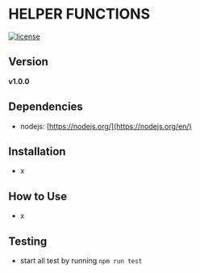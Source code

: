 # HELPER FUNCTIONS
[![license](https://img.shields.io/github/license/mashape/apistatus.svg)]()

## Version
**v1.0.0**

## Dependencies
* nodejs: [https://nodejs.org/](https://nodejs.org/en/)


## Installation
* x


## How to Use
* x


## Testing
* start all test by running `npm run test`
